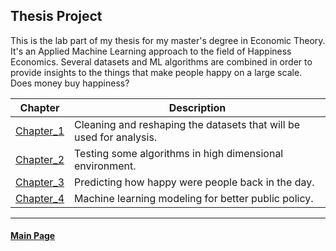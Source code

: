 ## Thesis Project
This is the lab part of my thesis for my master's degree in Economic Theory. It's an Applied Machine Learning approach to the field of Happiness Economics. Several datasets and ML algorithms are combined in order to provide insights to the things that make people happy on a large scale. Does money buy happiness?

Chapter | Description
--------|------------
[Chapter_1](https://nbviewer.jupyter.org/github/nikosga/Thesis_Project/blob/master/Thesis/Part%201__Data%20Cleaning.ipynb) | Cleaning and reshaping the datasets that will be used for analysis.
[Chapter_2](https://nbviewer.jupyter.org/github/nikosga/Thesis_Project/blob/master/Thesis/Part%202__Regression%20Techniques.ipynb) | Testing some algorithms in high dimensional environment.
[Chapter_3](https://nbviewer.jupyter.org/github/nikosga/Thesis_Project/blob/master/Thesis/Part%203__Predicting%20The%20Past.ipynb) | Predicting how happy were people back in the day.
[Chapter_4](https://nbviewer.jupyter.org/github/nikosga/Thesis_Project/blob/master/Thesis/Part%204__Towards%20A%20Happier%20Future.ipynb) | Machine learning modeling for better public policy.


-----------------------------------------------------------------------------------------------------------------------------------
#### [Main Page](https://nikosga.github.io)
